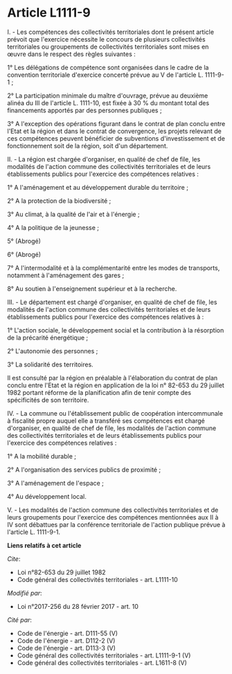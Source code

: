 # Article L1111-9

I. - Les compétences des collectivités territoriales dont le présent article prévoit que l'exercice nécessite le concours de
plusieurs collectivités territoriales ou groupements de collectivités territoriales sont mises en œuvre dans le respect des
règles suivantes : 

1° Les délégations de compétence sont organisées dans le cadre de la convention territoriale d'exercice concerté prévue au V
de l'article L. 1111-9-1 ; 

2° La participation minimale du maître d'ouvrage, prévue au deuxième alinéa du III de l'article L. 1111-10, est fixée à 30 %
du montant total des financements apportés par des personnes publiques ; 

3° A l'exception des opérations figurant dans le contrat de plan conclu entre l'Etat et la région et dans le contrat de
convergence, les projets relevant de ces compétences peuvent bénéficier de subventions d'investissement et de fonctionnement
soit de la région, soit d'un département. 

II. - La région est chargée d'organiser, en qualité de chef de file, les modalités de l'action commune des collectivités
territoriales et de leurs établissements publics pour l'exercice des compétences relatives : 

1° A l'aménagement et au développement durable du territoire ; 

2° A la protection de la biodiversité ; 

3° Au climat, à la qualité de l'air et à l'énergie ; 

4° A la politique de la jeunesse ;

5° (Abrogé) 

6° (Abrogé)

7° A l'intermodalité et à la complémentarité entre les modes de transports, notamment à l'aménagement des gares ; 

8° Au soutien à l'enseignement supérieur et à la recherche. 

III. - Le département est chargé d'organiser, en qualité de chef de file, les modalités de l'action commune des collectivités
territoriales et de leurs établissements publics pour l'exercice des compétences relatives à : 

1° L'action sociale, le développement social et la contribution à la résorption de la précarité énergétique ; 

2° L'autonomie des personnes ; 

3° La solidarité des territoires. 

Il est consulté par la région en préalable à l'élaboration du contrat de plan conclu entre l'Etat et la région en application
de la loi n° 82-653 du 29 juillet 1982 portant réforme de la planification afin de tenir compte des spécificités de son
territoire. 

IV. - La commune ou l'établissement public de coopération intercommunale à fiscalité propre auquel elle a transféré ses
compétences est chargé d'organiser, en qualité de chef de file, les modalités de l'action commune des collectivités
territoriales et de leurs établissements publics pour l'exercice des compétences relatives : 

1° A la mobilité durable ; 

2° A l'organisation des services publics de proximité ; 

3° A l'aménagement de l'espace ; 

4° Au développement local. 

V. - Les modalités de l'action commune des collectivités territoriales et de leurs groupements pour l'exercice des
compétences mentionnées aux II à IV sont débattues par la conférence territoriale de l'action publique prévue à l'article L.
1111-9-1.

**Liens relatifs à cet article**

_Cite_:

  - Loi n°82-653 du 29 juillet 1982
  - Code général des collectivités territoriales - art. L1111-10

_Modifié par_:

  - Loi n°2017-256 du 28 février 2017 - art. 10

_Cité par_:

  - Code de l'énergie - art. D111-55 (V)
  - Code de l'énergie - art. D112-2 (V)
  - Code de l'énergie - art. D113-3 (V)
  - Code général des collectivités territoriales - art. L1111-9-1 (V)
  - Code général des collectivités territoriales - art. L1611-8 (V)
